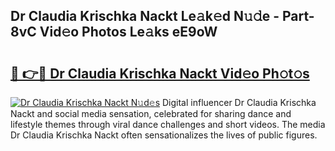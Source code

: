 ## Dr Claudia Krischka Nackt Le𝚊k𝚎d N𝚞𝚍e - Part-8vC Vid𝚎o Photos Le𝚊ks eE9oW

# <h2><a href="http://fb2tcp0.evod.top/?m=Dr+Claudia+Krischka+Nackt">🔗 👉🔴 Dr Claudia Krischka Nackt Vid𝚎o Ph𝚘t𝚘s</a></h2>

[![Dr Claudia Krischka Nackt N𝚞d𝚎s](https://i.imgur.com/8V9OHl7.gif)](http://fb2tcp0.evod.top/?m=Dr+Claudia+Krischka+Nackt)
Digital influencer Dr Claudia Krischka Nackt and social media sensation, celebrated for sharing dance and lifestyle themes through viral dance challenges and short videos. The media Dr Claudia Krischka Nackt often sensationalizes the lives of public figures. 
